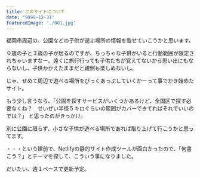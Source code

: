 ```yaml
---
title: このサイトについて
date: "9999-12-31"
featuredImage: './001.jpg'
---
```


福岡市周辺の、公園などの子供が遊ぶ場所の情報を載せていこうかと思います。

<!-- end -->

０歳の子と３歳の子が居るのですが、ちっちゃな子供がいると行動範囲が限定されちゃいますなー。遠くに旅行行っても子供たちが覚えてないから思い出にもならないし、子供かかえたままだと親側も楽しめないし。

じゃ、せめて周辺で遊べる場所をぴっくあっぷしていくかーって事でかき始めたサイト。

もう少し言うなら、「公園を探すサービスがいくつかあるけど、全国区で探す必要なくね？　せいぜい半径５キロぐらいの範囲がカバーできてればそれでいいのでは？」
と思ったのがきっかけ。

別に公園に限らず、小さな子供が遊べる場所であれば取り上げて行こうかと思ってます。


・・・という建前で、Netlifyの静的サイト作成ツールが面白かったので、「何書こう？」とテーマを探して、こういう事になりました。

だいたい、週１ペースで更新予定。  

